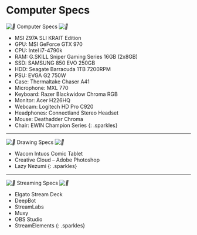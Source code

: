 # Computer Specs

*![💜](https://s.w.org/images/core/emoji/2.2.1/svg/1f49c.svg)* Computer Specs *![💜](https://s.w.org/images/core/emoji/2.2.1/svg/1f49c.svg)*

* MSI Z97A SLI KRAIT Edition
* GPU: MSI GeForce GTX 970
* CPU: Intel i7-4790k
* RAM: G.SKILL Sniper Gaming Series 16GB (2x8GB)
* SSD: SAMSUNG 850 EVO 250GB
* HDD: Seagate Barracuda 1TB 7200RPM
* PSU: EVGA G2 750W
* Case: Thermaltake Chaser A41
* Microphone: MXL 770
* Keyboard: Razer Blackwidow Chroma RGB
* Monitor: Acer H226HQ
* Webcam: Logitech HD Pro C920
* Headphones: Connectland Stereo Headset
* Mouse: Deathadder Chroma
* Chair: EWIN Champion Series
{: .sparkles}

---

*![💜](https://s.w.org/images/core/emoji/2.2.1/svg/1f49c.svg)* Drawing Specs *![💜](https://s.w.org/images/core/emoji/2.2.1/svg/1f49c.svg)*

* Wacom Intuos Comic Tablet
* Creative Cloud – Adobe Photoshop
* Lazy Nezumi
{: .sparkles}

---

*![💜](https://s.w.org/images/core/emoji/2.2.1/svg/1f49c.svg)* Streaming Specs *![💜](https://s.w.org/images/core/emoji/2.2.1/svg/1f49c.svg)*

* Elgato Stream Deck
* DeepBot
* StreamLabs
* Muxy
* OBS Studio
* StreamElements
{: .sparkles}
